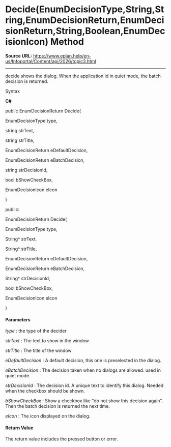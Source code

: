 # Decide(EnumDecisionType,String,String,EnumDecisionReturn,EnumDecisionReturn,String,Boolean,EnumDecisionIcon) Method

**Source URL:** https://www.eplan.help/en-us/Infoportal/Content/api/2026/topic3.html

---

decide shows the dialog. When the application id in quiet mode, the batch decision is returned.

Syntax

**C#**



public EnumDecisionReturn Decide( 

   EnumDecisionType type,

   string strText,

   string strTitle,

   EnumDecisionReturn eDefaultDecision,

   EnumDecisionReturn eBatchDecision,

   string strDecisionId,

   bool bShowCheckBox,

   EnumDecisionIcon eIcon

)

public:

EnumDecisionReturn Decide( 

   EnumDecisionType type,

   String^ strText,

   String^ strTitle,

   EnumDecisionReturn eDefaultDecision,

   EnumDecisionReturn eBatchDecision,

   String^ strDecisionId,

   bool bShowCheckBox,

   EnumDecisionIcon eIcon

)


#### Parameters

*type*
:   the type of the decider

*strText*
:   The text to show in the window.

*strTitle*
:   The title of the window

*eDefaultDecision*
:   A default decision, this one is preselected in the dialog.

*eBatchDecision*
:   The decision taken when no dialogs are allowed. used in quiet mode.

*strDecisionId*
:   The decision id. A unique text to identify this dialog. Needed when the checkbox should be shown.

*bShowCheckBox*
:   Show a checkbox like "do not show this decision again". Then the batch decision is returned the next time.

*eIcon*
:   The icon displayed on the dialog.

#### Return Value

The return value includes the pressed button or error.
